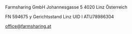 Farmsharing GmbH
Johannesgasse 5
4020 Linz
Österreich

FN 594675 y
Gerichtsstand Linz
UID l ATU78986304

office@farmsharing.at
